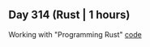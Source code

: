 ## Day 314 (Rust | 1 hours)

Working with "Programming Rust"
[code](https://github.com/alexvyber/ProgrammingRust.git)
